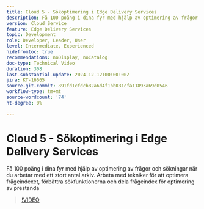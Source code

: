 ```yaml
---
title: Cloud 5 - Sökoptimering i Edge Delivery Services
description: Få 100 poäng i dina fyr med hjälp av optimering av frågor och sökningar när du arbetar med ett stort antal arkiv.
version: Cloud Service
feature: Edge Delivery Services
topic: Development
role: Developer, Leader, User
level: Intermediate, Experienced
hidefromtoc: true
recommendations: noDisplay, noCatalog
doc-type: Technical Video
duration: 308
last-substantial-update: 2024-12-12T00:00:00Z
jira: KT-16665
source-git-commit: 891fd1cfdcb82a6d4f1bb031cfa11893a69d0546
workflow-type: tm+mt
source-wordcount: '74'
ht-degree: 0%

---
```



# Cloud 5 - Sökoptimering i Edge Delivery Services

Få 100 poäng i dina fyr med hjälp av optimering av frågor och sökningar när du arbetar med ett stort antal arkiv. Arbeta med tekniker för att optimera frågeindexet, förbättra sökfunktionerna och dela frågeindex för optimering av prestanda

>[!VIDEO](https://video.tv.adobe.com/v/3440976/?learn=on&enablevpops)
